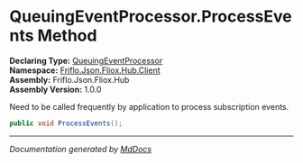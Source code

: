 ﻿<!--  
  <auto-generated>   
    The contents of this file were generated by a tool.  
    Changes to this file may be list if the file is regenerated  
  </auto-generated>   
-->

# QueuingEventProcessor.ProcessEvents Method

**Declaring Type:** [QueuingEventProcessor](../index.md)  
**Namespace:** [Friflo.Json.Fliox.Hub.Client](../../index.md)  
**Assembly:** Friflo.Json.Fliox.Hub  
**Assembly Version:** 1.0.0

Need to be called frequently by application to process subscription events.

```csharp
public void ProcessEvents();
```
___

*Documentation generated by [MdDocs](https://github.com/ap0llo/mddocs)*
